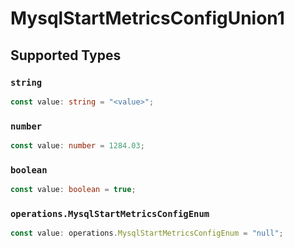 # MysqlStartMetricsConfigUnion1


## Supported Types

### `string`

```typescript
const value: string = "<value>";
```

### `number`

```typescript
const value: number = 1284.03;
```

### `boolean`

```typescript
const value: boolean = true;
```

### `operations.MysqlStartMetricsConfigEnum`

```typescript
const value: operations.MysqlStartMetricsConfigEnum = "null";
```

